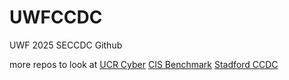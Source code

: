 # UWFCCDC
UWF 2025 SECCDC Github

more repos to look at
[UCR Cyber](https://github.com/ucrcyber/CCDC/tree/master)
[CIS Benchmark](https://github.com/HersheyTaichou/CIS-Benchmarks/tree/main)
[Stadford CCDC](https://github.com/alexchristy/stanford-ccdc/tree/master)
